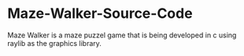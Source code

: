 # Maze-Walker-Source-Code
Maze Walker is a maze puzzel game that is being developed in c using raylib as the graphics library.
